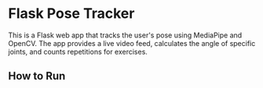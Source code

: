 # Flask Pose Tracker

This is a Flask web app that tracks the user's pose using MediaPipe and OpenCV. The app provides a live video feed, calculates the angle of specific joints, and counts repetitions for exercises.

## How to Run
